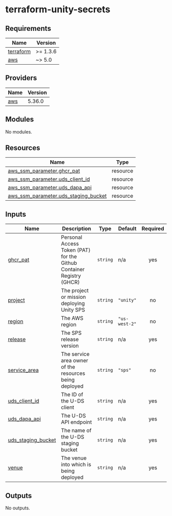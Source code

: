 # terraform-unity-secrets

<!-- BEGINNING OF PRE-COMMIT-TERRAFORM DOCS HOOK -->
## Requirements

| Name | Version |
|------|---------|
| <a name="requirement_terraform"></a> [terraform](#requirement\_terraform) | >= 1.3.6 |
| <a name="requirement_aws"></a> [aws](#requirement\_aws) | ~> 5.0 |

## Providers

| Name | Version |
|------|---------|
| <a name="provider_aws"></a> [aws](#provider\_aws) | 5.36.0 |

## Modules

No modules.

## Resources

| Name | Type |
|------|------|
| [aws_ssm_parameter.ghcr_pat](https://registry.terraform.io/providers/hashicorp/aws/latest/docs/resources/ssm_parameter) | resource |
| [aws_ssm_parameter.uds_client_id](https://registry.terraform.io/providers/hashicorp/aws/latest/docs/resources/ssm_parameter) | resource |
| [aws_ssm_parameter.uds_dapa_api](https://registry.terraform.io/providers/hashicorp/aws/latest/docs/resources/ssm_parameter) | resource |
| [aws_ssm_parameter.uds_staging_bucket](https://registry.terraform.io/providers/hashicorp/aws/latest/docs/resources/ssm_parameter) | resource |

## Inputs

| Name | Description | Type | Default | Required |
|------|-------------|------|---------|:--------:|
| <a name="input_ghcr_pat"></a> [ghcr\_pat](#input\_ghcr\_pat) | Personal Access Token (PAT) for the Github Container Registry (GHCR) | `string` | n/a | yes |
| <a name="input_project"></a> [project](#input\_project) | The project or mission deploying Unity SPS | `string` | `"unity"` | no |
| <a name="input_region"></a> [region](#input\_region) | The AWS region | `string` | `"us-west-2"` | no |
| <a name="input_release"></a> [release](#input\_release) | The SPS release version | `string` | n/a | yes |
| <a name="input_service_area"></a> [service\_area](#input\_service\_area) | The service area owner of the resources being deployed | `string` | `"sps"` | no |
| <a name="input_uds_client_id"></a> [uds\_client\_id](#input\_uds\_client\_id) | The ID of the U-DS client | `string` | n/a | yes |
| <a name="input_uds_dapa_api"></a> [uds\_dapa\_api](#input\_uds\_dapa\_api) | The U-DS API endpoint | `string` | n/a | yes |
| <a name="input_uds_staging_bucket"></a> [uds\_staging\_bucket](#input\_uds\_staging\_bucket) | The name of the U-DS staging bucket | `string` | n/a | yes |
| <a name="input_venue"></a> [venue](#input\_venue) | The venue into which is being deployed | `string` | n/a | yes |

## Outputs

No outputs.
<!-- END OF PRE-COMMIT-TERRAFORM DOCS HOOK -->
